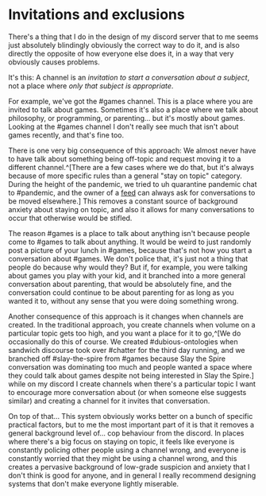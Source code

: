 # Invitations and exclusions

There's a thing that I do in the design of my discord server that to me seems just absolutely blindingly obviously the correct way to do it, and is also directly the opposite of how everyone else does it,
in a way that very obviously causes problems.

It's this: A channel is an *invitation to start a conversation about a subject*, not a place where *only that subject is appropriate*.

For example, we've got the #games channel. This is a place where you are invited to talk about games. Sometimes it's also a place where we talk about philosophy, or programming, or parenting... but it's mostly about games. Looking at the #games channel I don't really see much that isn't about games recently, and that's fine too.

There is one very big consequence of this approach: We almost never have to have talk about something being off-topic and request moving it to a different channel.^[There are a few cases where we do that, but it's always because of more specific rules than a general "stay on topic" category. During the height of the pandemic, we tried to uh quarantine pandemic chat to #pandemic, and the owner of a [feed](https://tasshin.com/blog/feeds-an-anthropological-report-on-a-powerful-online-social-technology/) can always ask for conversations to be moved elsewhere.] This removes a constant source of background anxiety about staying on topic, and also it allows for many conversations to occur that otherwise would be stifled.

The reason #games is a place to talk about anything isn't because people come to #games to talk about anything. It would be weird to just randomly post a picture of your lunch in #games, because that's not how you start a conversation about #games. We don't police that, it's just not a thing that people do because why would they? But if, for example, you were talking about games you play with your kid, and it branched into a more general conversation about parenting, that would be absolutely fine, and the conversation could continue to be about parenting for as long as you wanted it to, without any sense that you were doing something wrong.

Another consequence of this approach is it changes when channels are created. In the traditional approach, you create channels when volume on a particular topic gets too high, and you want a place for it to go,^[We do occasionally do this of course. We created #dubious-ontologies when sandwich discourse took over #chatter for the third day running, and we branched off #slay-the-spire from #games because Slay the Spire conversation was dominating too much and people wanted a space where they could talk about games despite not being interested in Slay the Spire.] while on my discord I create channels when there's a particular topic I want to encourage more conversation about (or when someone else suggests similar) and creating a channel for it invites that conversation.

On top of that... This system obviously works better on a bunch of specific practical factors, but to me the most important part of it is that it removes a general background level of... cop behaviour from the discord. In places where there's a big focus on staying on topic, it feels like everyone is constantly policing other people using a channel wrong, and everyone is constantly worried that they might be using a channel wrong, and this creates a pervasive background of low-grade suspicion and anxiety that I don't think is good for anyone, and in general I really recommend designing systems that don't make everyone lightly miserable.
